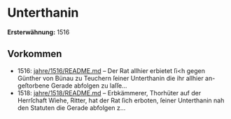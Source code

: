 # Unterthanin

**Ersterwähnung:** 1516

## Vorkommen
- 1516: [jahre/1516/README.md](../jahre/1516/README.md) – Der Rat allhier erbietet ſi<h gegen Günther von
Bünau zu Teuchern ſeiner Unterthanin die ihr allhier an-
geſtorbene Gerade abfolgen zu laſſe...
- 1518: [jahre/1518/README.md](../jahre/1518/README.md) – Erbkämmerer, Thorhüter auf der Herrſchaft Wiehe,
Ritter, hat der Rat ſich erboten, ſeiner Unterthanin nah
den Statuten die Gerade abfolgen z...
